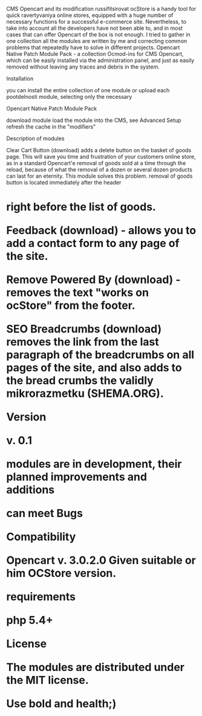 CMS Opencart and its modification russifitsirovat ocStore 
is a handy tool for quick ravertyvaniya online stores, equipped with a huge number of necessary 
functions for a successful e-commerce site.  Nevertheless, to take into account all the developers 
have not been able to, and in most cases that can offer Opencart of the box is not enough.  I tried 
to gather in one collection all the modules are written by me and correcting common problems that 
repeatedly have to solve in different projects.  Opencart Native Patch Module Pack - a collection 
Ocmod-ins for CMS Opencart, which can be easily installed via the administration panel, and just 
as easily removed without leaving any traces and debris in the system.

Installation

you can install the entire collection of one module
or upload each pootdelnosti module, selecting only the necessary

Opencart Native Patch Module Pack

download module
load the module into the CMS, see Advanced Setup
refresh the cache in the "modifiers"

Description of modules

Clear Cart Button (download)
adds a delete button on the basket of goods page.
This will save you time and frustration of your customers online store, as in a standard Opencart'e 
removal of goods sold at a time through the reload, because of what the removal of a dozen or several 
dozen products can last for an eternity.  This module solves this problem.  removal of goods button is
located immediately after the header <h1> right before the list of goods.

Feedback (download) - allows you to add a contact form to any page of the site.

Remove Powered By (download) - removes the text "works on ocStore" from the footer.

SEO Breadcrumbs (download)
removes the link from the last paragraph of the breadcrumbs on all pages of the site, and also adds to the 
bread crumbs the validly mikrorazmetku (SHEMA.ORG).

Version

v.  0.1

modules are in development, their planned improvements and additions

can meet Bugs

Compatibility

Opencart v.  3.0.2.0 Given suitable or him OCStore version.

requirements

php 5.4+

License

The modules are distributed under the MIT license.

 Use bold and health;)
